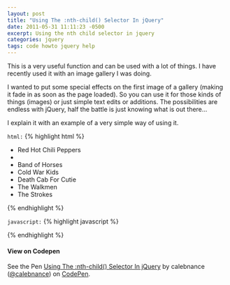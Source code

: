 ```yaml
---
layout: post
title: "Using The :nth-child() Selector In jQuery"
date: 2011-05-31 11:11:23 -0500
excerpt: Using the nth child selector in jquery
categories: jquery
tags: code howto jquery help
---
```

This is a very useful function and can be used with a lot of things. I have recently used it with an image gallery I was doing.  

I wanted to put some special effects on the first image of a gallery (making it fade in as soon as the page loaded). So you can use it for those kinds of things (images) or just simple text edits or additions. The possibilities are endless with jQuery, half the battle is just knowing what is out there...  

I explain it with an example of a very simple way of using it.  

`html:`
{% highlight html %}
<ul>
   <li>Red Hot Chili Peppers<li>
   <li>Band of Horses</li>
   <li>Cold War Kids</li>
   <li>Death Cab For Cutie</li>
   <li>The Walkmen</li>
   <li>The Strokes</li>
</ul>
{% endhighlight %}

`javascript:`
{% highlight javascript %}
<script type="text/javascript">
 $("ul li:nth-child(2)").append("<span> - Ben Bridwell (vocals and guitar)</span>");

 $("ul li:nth-child(2)").append("<span> - Ben Bridwell (vocals and guitar)</span>")
 .css('color','#099');

 $("ul li:nth-child(3)").append("<span> - Nathan Willett (vocals)</span>");

 $("ul li:nth-child(4)").append("<span> - Ben Gibbard (vocals)</span>")
 .css('color','#00F');

 $("ul li:nth-child(5)").append("<span> - Hamilton Leithauser (vocals)</span>");

 $("ul li:nth-child(6)").append("<span> - Julian Casablancas (vocals)</span>")
 .css('color', '#3A2CB5');
</script>
{% endhighlight %}

#### View on Codepen
<p data-height="265" data-theme-id="dark" data-slug-hash="xgBOWd" data-default-tab="js,result" data-user="calebnance" data-embed-version="2" data-pen-title="Using The :nth-child() Selector In jQuery" data-preview="true" class="codepen">See the Pen <a href="https://codepen.io/calebnance/pen/xgBOWd/">Using The :nth-child() Selector In jQuery</a> by calebnance (<a href="http://codepen.io/calebnance">@calebnance</a>) on <a href="http://codepen.io">CodePen</a>.</p>
<script async src="https://production-assets.codepen.io/assets/embed/ei.js"></script>
